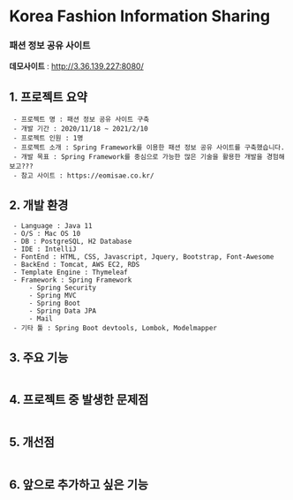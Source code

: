 # Korea Fashion Information Sharing
### 패션 정보 공유 사이트

**데모사이트** : http://3.36.139.227:8080/

## 1. 프로젝트 요약
```
 - 프로젝트 명 : 패션 정보 공유 사이트 구축
 - 개발 기간 : 2020/11/18 ~ 2021/2/10
 - 프로젝트 인원 : 1명
 - 프로젝트 소개 : Spring Framework를 이용한 패션 정보 공유 사이트를 구축했습니다.
 - 개발 목표 : Spring Framework를 중심으로 가능한 많은 기술을 활용한 개발을 경험해보고???
 - 참고 사이트 : https://eomisae.co.kr/
```

## 2. 개발 환경
```
 - Language : Java 11
 - O/S : Mac OS 10
 - DB : PostgreSQL, H2 Database
 - IDE : IntelliJ
 - FontEnd : HTML, CSS, Javascript, Jquery, Bootstrap, Font-Awesome
 - BackEnd : Tomcat, AWS EC2, RDS
 - Template Engine : Thymeleaf
 - Framework : Spring Framework
     - Spring Security
     - Spring MVC
     - Spring Boot
     - Spring Data JPA
     - Mail
 - 기타 툴 : Spring Boot devtools, Lombok, Modelmapper
```
## 3. 주요 기능
```
```
## 4. 프로젝트 중 발생한 문제점
```
```
## 5. 개선점
```
```
## 6. 앞으로 추가하고 싶은 기능
```
```

